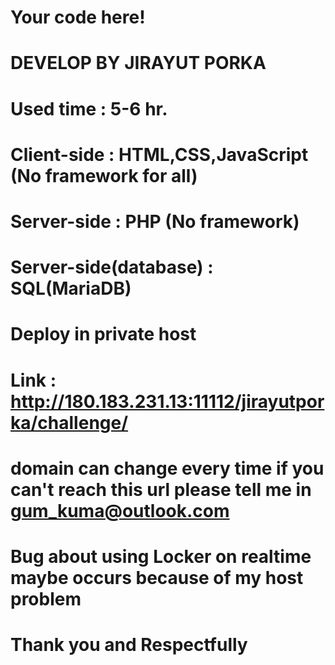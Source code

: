 # Your code here!
# DEVELOP BY JIRAYUT PORKA
# Used time : 5-6 hr.
# Client-side : HTML,CSS,JavaScript (No framework for all)
# Server-side : PHP (No framework)
# Server-side(database) : SQL(MariaDB)
# Deploy in private host
# Link : http://180.183.231.13:11112/jirayutporka/challenge/
# **domain can change every time if you can't reach this url please tell me in gum_kuma@outlook.com**
# **Bug about using Locker on realtime maybe occurs because of my host problem**
# Thank you and Respectfully
